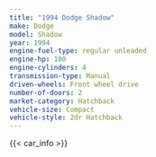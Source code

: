 ```yaml
---
title: "1994 Dodge Shadow"
make: Dodge
model: Shadow
year: 1994
engine-fuel-type: regular unleaded
engine-hp: 100
engine-cylinders: 4
transmission-type: Manual
driven-wheels: Front wheel drive
number-of-doors: 2
market-category: Hatchback
vehicle-size: Compact
vehicle-style: 2dr Hatchback
---
```


{{< car_info >}}

